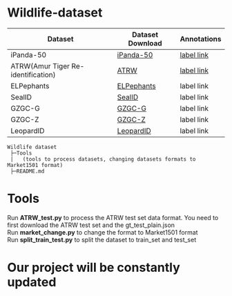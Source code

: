 # Wildlife-dataset
| Dataset | Dataset Download | Annotations |
| ---- | ---- | ---- |
| iPanda-50 | [iPanda-50](https://github.com/iPandaDateset/iPanda-50) | [label link](https://drive.google.com/drive/folders/1jhk8qgyWMbL1Ykd_GlAjh2Vn2e_wMJmc?usp=sharing) |
| ATRW(Amur Tiger Re-identification) | [ATRW](https://www.kaggle.com/datasets/quadeer15sh/amur-tiger-reidentification) | [label link](https://drive.google.com/drive/folders/1HlFVl5SPcKFWElo9cwq7eTyL1qwEeSSD?usp=sharing) |  
| ELPephants | [ELPephants](https://cornell.app.box.com/s/qh9clpzm5e2vgsjmcaca0kqasj2vt1f6.)| label link |  
| SealID | [SealID](https://etsin.fairdata.fi/dataset/22b5191e-f24b-4457-93d3-95797c900fc0.)| label link |  
|  GZGC-G | [ GZGC-G](https://lila.science/datasets/great-zebra-giraffe-id.)| label link |  
|  GZGC-Z | [ GZGC-Z](https://lila.science/datasets/great-zebra-giraffe-id.)| label link |  
|   LeopardID | [ LeopardID](https://lila.science/datasets/leopard-id-2022/.)| label link |  


```
Wildlife dataset  
 ├─Tools  
 |   (tools to process datasets, changing datasets formats to Market1501 format)  
 ├─README.md
```

# Tools
Run **ATRW_test.py** to process the ATRW test set data format. You need to first download the ATRW test set and the gt_test_plain.json  
Run **market_change.py** to change the format to Market1501 format  
Run **split_train_test.py** to split the dataset to train_set and test_set  


# Our project will be constantly updated
